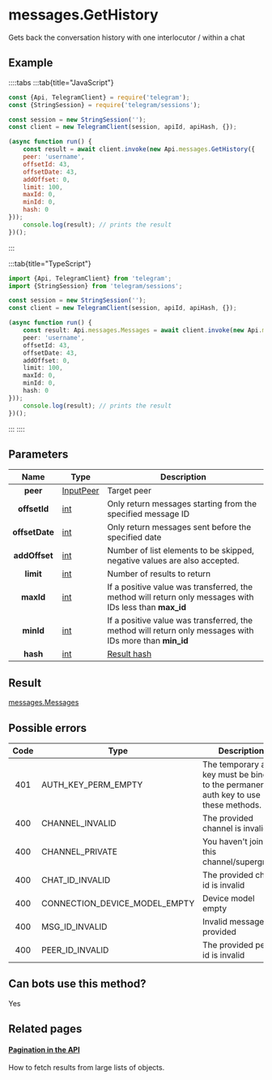 # messages.GetHistory

Gets back the conversation history with one interlocutor / within a chat



## Example

::::tabs
:::tab{title="JavaScript"}
```js
const {Api, TelegramClient} = require('telegram');
const {StringSession} = require('telegram/sessions');

const session = new StringSession('');
const client = new TelegramClient(session, apiId, apiHash, {});

(async function run() {
    const result = await client.invoke(new Api.messages.GetHistory({
    peer: 'username',
    offsetId: 43,
    offsetDate: 43,
    addOffset: 0,
    limit: 100,
    maxId: 0,
    minId: 0,
    hash: 0
}));
    console.log(result); // prints the result
})();
```
:::

:::tab{title="TypeScript"}
```ts
import {Api, TelegramClient} from 'telegram';
import {StringSession} from 'telegram/sessions';

const session = new StringSession('');
const client = new TelegramClient(session, apiId, apiHash, {});

(async function run() {
    const result: Api.messages.Messages = await client.invoke(new Api.messages.GetHistory({
    peer: 'username',
    offsetId: 43,
    offsetDate: 43,
    addOffset: 0,
    limit: 100,
    maxId: 0,
    minId: 0,
    hash: 0
}));
    console.log(result); // prints the result
})();
```
:::
::::



## Parameters

| Name | Type | Description |
| :--: | ---- | ----------- |
| **peer** | [InputPeer](https://core.telegram.org/type/InputPeer) | Target peer 
| **offsetId** | [int](https://core.telegram.org/type/int) | Only return messages starting from the specified message ID 
| **offsetDate** | [int](https://core.telegram.org/type/int) | Only return messages sent before the specified date 
| **addOffset** | [int](https://core.telegram.org/type/int) | Number of list elements to be skipped, negative values are also accepted. 
| **limit** | [int](https://core.telegram.org/type/int) | Number of results to return 
| **maxId** | [int](https://core.telegram.org/type/int) | If a positive value was transferred, the method will return only messages with IDs less than **max\_id** 
| **minId** | [int](https://core.telegram.org/type/int) | If a positive value was transferred, the method will return only messages with IDs more than **min\_id** 
| **hash** | [int](https://core.telegram.org/type/int) | [Result hash](https://core.telegram.org/api/offsets) 


## Result

[messages.Messages](https://core.telegram.org/type/messages.Messages)



## Possible errors

| Code | Type | Description |
| :--: | ---- | ----------- |
| 401 | AUTH\_KEY\_PERM\_EMPTY | The temporary auth key must be binded to the permanent auth key to use these methods. 
| 400 | CHANNEL\_INVALID | The provided channel is invalid 
| 400 | CHANNEL\_PRIVATE | You haven't joined this channel/supergroup 
| 400 | CHAT\_ID\_INVALID | The provided chat id is invalid 
| 400 | CONNECTION\_DEVICE\_MODEL\_EMPTY | Device model empty 
| 400 | MSG\_ID\_INVALID | Invalid message ID provided 
| 400 | PEER\_ID\_INVALID | The provided peer id is invalid 


## Can bots use this method?

Yes

## Related pages

#### [Pagination in the API](https://core.telegram.org/api/offsets)

How to fetch results from large lists of objects.




